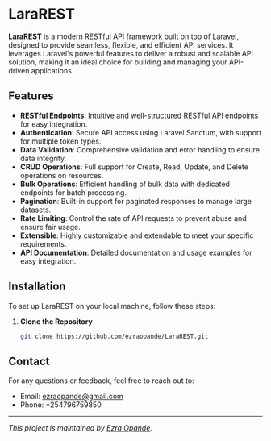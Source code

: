 # LaraREST

**LaraREST** is a modern RESTful API framework built on top of Laravel, designed to provide seamless, flexible, and efficient API services. It leverages Laravel's powerful features to deliver a robust and scalable API solution, making it an ideal choice for building and managing your API-driven applications.

## Features

-   **RESTful Endpoints**: Intuitive and well-structured RESTful API endpoints for easy integration.
-   **Authentication**: Secure API access using Laravel Sanctum, with support for multiple token types.
-   **Data Validation**: Comprehensive validation and error handling to ensure data integrity.
-   **CRUD Operations**: Full support for Create, Read, Update, and Delete operations on resources.
-   **Bulk Operations**: Efficient handling of bulk data with dedicated endpoints for batch processing.
-   **Pagination**: Built-in support for paginated responses to manage large datasets.
-   **Rate Limiting**: Control the rate of API requests to prevent abuse and ensure fair usage.
-   **Extensible**: Highly customizable and extendable to meet your specific requirements.
-   **API Documentation**: Detailed documentation and usage examples for easy integration.

## Installation

To set up LaraREST on your local machine, follow these steps:

1. **Clone the Repository**

    ```bash
    git clone https://github.com/ezraopande/LaraREST.git
    ```

## Contact

For any questions or feedback, feel free to reach out to:

-   Email: ezraopande@gmail.com
-   Phone: +254796759850

---

_This project is maintained by [Ezra Opande](https://github.com/ezraopande)._
